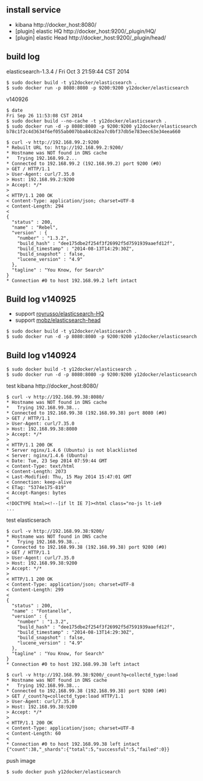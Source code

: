## install service

* kibana http://docker_host:8080/
* [plugin] elastic HQ http://docker_host:9200/_plugin/HQ/
* [plugin] elastic Head http://docker_host:9200/_plugin/head/


## build log 

elasticsearch-1.3.4 / Fri Oct  3 21:59:44 CST 2014

```
$ sudo docker build -t y12docker/elasticsearch .
$ sudo docker run -p 8080:8080 -p 9200:9200 y12docker/elasticsearch

```

v140926

```
$ date
Fri Sep 26 11:53:08 CST 2014
$ sudo docker build --no-cache -t y12docker/elasticsearch .
$ sudo docker run -d -p 8080:8080 -p 9200:9200 y12docker/elasticsearch
b78c1f2c4d3634f6ef055ab007bba84c82ea7c0bf37db5e783eec63e34eea660

$ curl -v http://192.168.99.2:9200
* Rebuilt URL to: http://192.168.99.2:9200/
* Hostname was NOT found in DNS cache
*   Trying 192.168.99.2...
* Connected to 192.168.99.2 (192.168.99.2) port 9200 (#0)
> GET / HTTP/1.1
> User-Agent: curl/7.35.0
> Host: 192.168.99.2:9200
> Accept: */*
>
< HTTP/1.1 200 OK
< Content-Type: application/json; charset=UTF-8
< Content-Length: 294
<
{
  "status" : 200,
  "name" : "Rebel",
  "version" : {
    "number" : "1.3.2",
    "build_hash" : "dee175dbe2f254f3f26992f5d7591939aaefd12f",
    "build_timestamp" : "2014-08-13T14:29:30Z",
    "build_snapshot" : false,
    "lucene_version" : "4.9"
  },
  "tagline" : "You Know, for Search"
}
* Connection #0 to host 192.168.99.2 left intact

```

## Build log v140925

* support [royrusso/elasticsearch-HQ](https://github.com/royrusso/elasticsearch-HQ)
* support [mobz/elasticsearch-head](https://github.com/mobz/elasticsearch-head)

```
$ sudo docker build -t y12docker/elasticsearch .
$ sudo docker run -d -p 8080:8080 -p 9200:9200 y12docker/elasticsearch
```

## Build log v140924

```
$ sudo docker build -t y12docker/elasticsearch .
$ sudo docker run -d -p 8080:8080 -p 9200:9200 y12docker/elasticsearch
```
test kibana http://docker_host:8080/

```
$ curl -v http://192.168.99.38:8080/
* Hostname was NOT found in DNS cache
*   Trying 192.168.99.38...
* Connected to 192.168.99.38 (192.168.99.38) port 8080 (#0)
> GET / HTTP/1.1
> User-Agent: curl/7.35.0
> Host: 192.168.99.38:8080
> Accept: */*
>
< HTTP/1.1 200 OK
* Server nginx/1.4.6 (Ubuntu) is not blacklisted
< Server: nginx/1.4.6 (Ubuntu)
< Date: Tue, 23 Sep 2014 07:59:44 GMT
< Content-Type: text/html
< Content-Length: 2073
< Last-Modified: Thu, 15 May 2014 15:47:01 GMT
< Connection: keep-alive
< ETag: "5374e175-819"
< Accept-Ranges: bytes
<
<!DOCTYPE html><!--[if lt IE 7]><html class="no-js lt-ie9 
...
```

test elasticserach 

```
$ curl -v http://192.168.99.38:9200/
* Hostname was NOT found in DNS cache
*   Trying 192.168.99.38...
* Connected to 192.168.99.38 (192.168.99.38) port 9200 (#0)
> GET / HTTP/1.1
> User-Agent: curl/7.35.0
> Host: 192.168.99.38:9200
> Accept: */*
>
< HTTP/1.1 200 OK
< Content-Type: application/json; charset=UTF-8
< Content-Length: 299
<
{
  "status" : 200,
  "name" : "Fontanelle",
  "version" : {
    "number" : "1.3.2",
    "build_hash" : "dee175dbe2f254f3f26992f5d7591939aaefd12f",
    "build_timestamp" : "2014-08-13T14:29:30Z",
    "build_snapshot" : false,
    "lucene_version" : "4.9"
  },
  "tagline" : "You Know, for Search"
}
* Connection #0 to host 192.168.99.38 left intact

$ curl -v http://192.168.99.38:9200/_count?q=collectd_type:load
* Hostname was NOT found in DNS cache
*   Trying 192.168.99.38...
* Connected to 192.168.99.38 (192.168.99.38) port 9200 (#0)
> GET /_count?q=collectd_type:load HTTP/1.1
> User-Agent: curl/7.35.0
> Host: 192.168.99.38:9200
> Accept: */*
>
< HTTP/1.1 200 OK
< Content-Type: application/json; charset=UTF-8
< Content-Length: 60
<
* Connection #0 to host 192.168.99.38 left intact
{"count":38,"_shards":{"total":5,"successful":5,"failed":0}}
```

push image

```
$ sudo docker push y12docker/elasticsearch
```